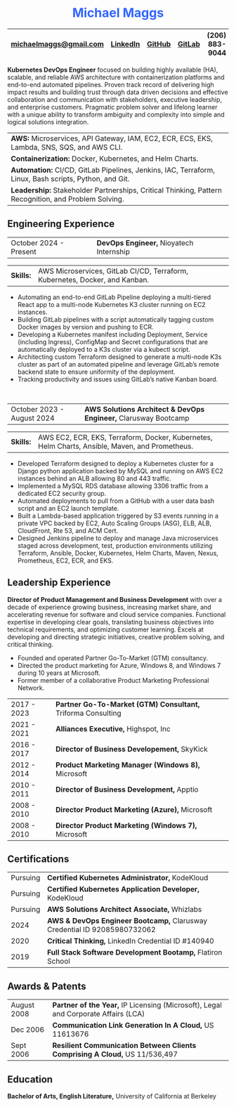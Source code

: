 <h1 style="text-align:center; padding-bottom: 0; color: #3366ff">Michael Maggs</h1>

|<michaelmaggs@gmail.com>|[LinkedIn](https://www.linkedin.com/in/michaeljmaggs)|[GitHub](https://github.com/SeattleSlough)|[GitLab](https://gitlab.com/infinitelyloopy-dev)|(206) 883-9044|
|:---- | --- | ---| --- | ---:|
<!--
<table style="width: 100%; padding-top: 0">
    <tr>
        <td style="text-align:left; font-size:13.5px; width: 25%; border: 0px white"><a href=mailto:michaelmaggs@gmail.com">michaelmaggs@gmail.com</a></td>
        <td style="width: 7%; border: 0px white">image</td>
        <td style="width: 7%; border: 0px white">image</td>
        <td style="width:10%; border: 0px white">image</td>
        <td style="text-align: right;font-size: 13px; width 450%; border: 0px white">(206) 883-9044</td>
    </tr>
</table style="padding-bottom: 0"> -->

**Kubernetes DevOps Engineer** focused on building highly available (HA), scalable, and reliable AWS architecture with containerization platforms and end-to-end automated pipelines.  Proven track record of delivering high impact results and building trust through data driven decisions and effective collaboration and communication with stakeholders, executive leadership, and enterprise customers.  Pragmatic problem solver and lifelong learner with a unique ability to transform ambiguity and complexity into simple and logical solutions integration.

<table>
    <tr>
        <td><b>AWS: </b>Microservices, API Gateway, IAM, EC2, ECR, ECS, EKS, Lambda, SNS, SQS, and AWS CLI.</td>
    </tr>
    <tr>
        <td><b>Containerization: </b>Docker, Kubernetes, and Helm Charts.</td>
    </tr>
        <td><b>Automation: </b>CI/CD, GitLab Pipelines, Jenkins, IAC, Terraform, Linux, Bash scripts, Python, and Git.</td>
    </tr>
    <tr>
        <td><b>Leadership: </b>Stakeholder Partnerships, Critical Thinking, Pattern Recognition, and Problem Solving.</td>
    </tr>
</table>

<h2 style="padding-top: 0">Engineering Experience</h2>
<table>
    <tr>
        <td>October 2024 - Present                </td>
        <td><b>DevOps Engineer,</b> Nioyatech Internship</td>
    </tr>
</table>
<table>
    <tr>
        <td><b>Skills:</b></td>
        <td>AWS Microservices, GitLab CI/CD, Terraform, Kubernetes, Docker, and Kanban.</td>
    </tr>
</table>

- Automating an end-to-end GitLab Pipeline deploying a multi-tiered React app to a multi-node Kubernetes K3 cluster running on EC2 instances.
- Building GitLab pipelines with a script automatically tagging custom Docker images by version and pushing to ECR.
- Developing a Kubernetes manifest including Deployment, Service (including Ingress), ConfigMap and Secret configurations that are automatically deployed to a K3s cluster via a kubectl script.
- Architecting custom Terraform designed to generate a multi-node K3s cluster as part of an automated pipeline and leverage GitLab’s remote backend state to ensure uniformity of the deployment.
- Tracking productivity and issues using GitLab’s native Kanban board.
<br>
<table>
    <tr>
        <td>October 2023 - August 2024                </td>
        <td><b>AWS Solutions Architect & DevOps Engineer,</b> Clarusway Bootcamp</td>
    </tr>
</table>
<table>
    <tr>
        <td><b>Skills:</b></td>
        <td>AWS EC2, ECR, EKS, Terraform, Docker, Kubernetes, Helm Charts, Ansible, Maven, and Prometheus.</td>
    </tr>
</table>

- Developed Terraform designed to deploy a Kubernetes cluster for a Django python application backed by MySQL and running on AWS EC2 instances behind an ALB allowing 80 and 443 traffic.
- Implemented a MySQL RDS database allowing 3306 traffic from a dedicated EC2 security group.
- Automated deployments to pull from a GitHub with a user data bash script and an EC2 launch template.
- Built a Lambda-based application triggered by S3 events running in a private VPC backed by EC2, Auto Scaling Groups (ASG), ELB, ALB, CloudFront, Rte 53, and ACM Cert.
- Designed Jenkins pipeline to deploy and manage Java microservices staged across development, test, production environments utilizing Terraform, Ansible, Docker, Kubernetes, Helm Charts, Maven, Nexus, Prometheus, EC2, ECR, and EKS.

<h2 style="padding-top: 0">Leadership Experience</h2>

**Director of Product Management and Business Development** with over a decade of experience growing business, increasing market share, and accelerating revenue for software and cloud service companies.  Functional  expertise in developing clear goals, translating business objectives into technical requirements, and optimizing customer learning. Excels at developing and directing strategic initiatives, creative problem solving, and critical thinking.

- Founded and operated Partner Go-To-Market (GTM) consultancy.
- Directed the product marketing for Azure, Windows 8, and Windows 7 during 10 years at Microsoft.
- Former member of a collaborative Product Marketing Professional Network.
<table>
    <tr>
        <td>2017 - 2023</td>
        <td><b>Partner Go-To-Market (GTM) Consultant,</b> Triforma Consulting</td>
    </tr>
        <tr>
        <td>2021 - 2021</td>
        <td><b>Alliances Executive,</b> Highspot, Inc</td>
    </tr>
        <tr>
        <td>2016 - 2017</td>
        <td><b>Director of Business Developement,</b> SkyKick</td>
    </tr>
        <tr>
        <td>2012 - 2014</td>
        <td><b>Product Marketing Manager (Windows 8),</b> Microsoft</td>
    </tr>
        <tr>
        <td>2010 - 2011</td>
        <td><b>Director of Business Development,</b> Apptio</td>
    </tr>
        <tr>
        <td>2008 - 2010</td>
        <td><b>Director Product Marketing (Azure),</b> Microsoft</td>
    </tr>
    </tr>
        <tr>
        <td>2008 - 2010</td>
        <td><b>Director Product Marketing (Windows 7),</b> Microsoft</td>
    </tr>
</table>

<h2 style="padding-top: 0">Certifications</h2>
<table>
    <tr>
        <td>Pursuing</td>
        <td><b>Certified Kubernetes Administrator,</b> KodeKloud</td>
    </tr>
    <tr>
        <td>Pursuing</td>
        <td><b>Certified Kubernetes Application Developer,</b> KodeKloud</td>
    </tr>
    <tr>
        <td>Pursuing</td>
        <td><b>AWS Solutions Architect Associate,</b> Whizlabs</td>
    </tr>
    <tr>
        <td>2024</td>
        <td><b>AWS & DevOps Engineer Bootcamp,</b> Clarusway Credential ID 92085980732062</td>
    </tr>
    <tr>
        <td>2020</td>
        <td><b>Critical Thinking,</b> LinkedIn Credential ID #140940</td>
    </tr>
    <tr>
        <td>2019</td>
        <td><b>Full Stack Software Development Bootamp,</b> Flatiron School</td>
    </tr>
</table>
<h2 style="padding-top: 0">Awards & Patents</h2>
<table>
    <tr>
        <td>August 2008</td>
        <td><b>Partner of the Year,</b> IP Licensing (Microsoft), Legal and Corporate Affairs (LCA)</td>
    </tr>
    <tr>
        <td>Dec 2006</td>
        <td><b>Communication Link Generation In A Cloud,</b> US 11613676</td>
    </tr>
    <tr>
        <td>Sept 2006</td>
        <td><b>Resilient Communication Between Clients Comprising A Cloud,</b> US 11/536,497</td>
    </tr>
</table>
<h2 style="padding-top: 0">Education</h2>
    <tr>
        <td><b>Bachelor of Arts, English Literature,</b> University of California at Berkeley</td>
    </tr>
</table>